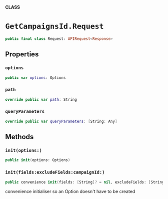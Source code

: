 **CLASS**

# `GetCampaignsId.Request`

```swift
public final class Request: APIRequest<Response>
```

## Properties
### `options`

```swift
public var options: Options
```

### `path`

```swift
override public var path: String
```

### `queryParameters`

```swift
override public var queryParameters: [String: Any]
```

## Methods
### `init(options:)`

```swift
public init(options: Options)
```

### `init(fields:excludeFields:campaignId:)`

```swift
public convenience init(fields: [String]? = nil, excludeFields: [String]? = nil, campaignId: String)
```

convenience initialiser so an Option doesn't have to be created
